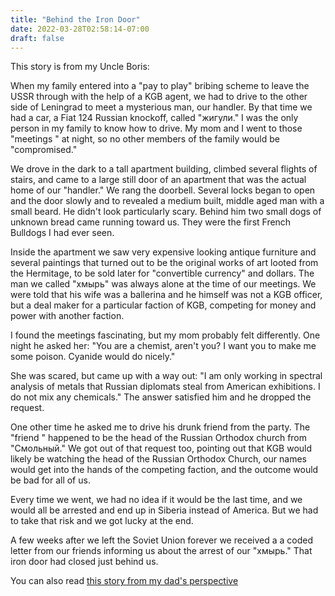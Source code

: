 ```yaml
---
title: "Behind the Iron Door"
date: 2022-03-28T02:58:14-07:00
draft: false
---
```


This story is from my Uncle Boris:

When my family entered into a "pay to play" bribing scheme to leave the USSR through with the help of a KGB agent, we had to drive to the other side of Leningrad to meet a mysterious man, our handler.  By that time we had a car, a Fiat 124 Russian knockoff, called "жигули."  I was the only person in my family to know how to drive.  My mom and I went to those "meetings " at night, so no other members of the family would be "compromised."

We drove in the dark to a tall apartment building, climbed several flights of stairs, and came to a large still door of an apartment that was the actual home of our "handler."  We rang the doorbell.  Several locks began to open and the door slowly and to revealed a medium built, middle aged man with a small beard. He didn't look particularly scary. Behind him two small dogs of unknown bread came running toward us. They were the first French Bulldogs I had ever seen.

Inside the apartment we saw very expensive looking antique furniture and several paintings that turned out to be the original works of art looted from the Hermitage, to be sold later for "convertible currency" and dollars.  The man we called "хмырь" was always alone at the time of our meetings. We were told that his wife was a ballerina and he himself was not a KGB officer, but a deal maker for a particular faction of KGB, competing for money and power with another faction.

I found the meetings fascinating, but my mom probably felt differently. One night he asked her: "You are a chemist, aren't you? I want you to make me some poison. Cyanide would do nicely."

She was scared, but came up with a way out: "I am only working in spectral analysis of metals that Russian diplomats steal from American exhibitions. I do not mix any chemicals." The answer satisfied him and he dropped the request.

One other time he asked me to drive his drunk friend from the party. The "friend " happened to be the head of the Russian Orthodox church from "Смольный."  We got out of that request too, pointing out that KGB would likely be watching the head of the Russian Orthodox Church, our names would get into the hands of the competing faction, and the outcome would be bad for all of us.

Every time we went, we had no idea if it would be the last time, and we would all be arrested and end up in Siberia instead of America.  But we had to take that risk and we got lucky at the end.

A few weeks after we left the Soviet Union forever we received a a coded letter from our friends informing us about the arrest of our "хмырь." That iron door had closed just behind us.

You can also read [this story from my dad's perspective](https://www.loksh.in/posts/bribing-the-kgb/)
